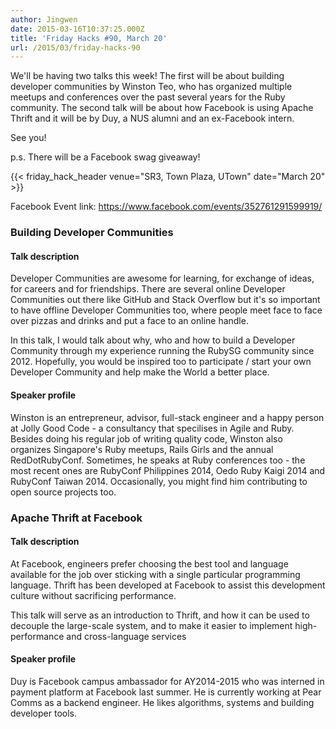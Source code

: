 ```yaml
---
author: Jingwen
date: 2015-03-16T10:37:25.000Z
title: 'Friday Hacks #90, March 20'
url: /2015/03/friday-hacks-90
---
```


We'll be having two talks this week! The first will be about building developer
communities by Winston Teo, who has organized multiple meetups and conferences
over the past several years for the Ruby community. The second talk will be
about how Facebook is using Apache Thrift and it will be by Duy, a NUS alumni and an ex-Facebook intern.

See you!

p.s. There will be a Facebook swag giveaway!

{{< friday_hack_header venue="SR3, Town Plaza, UTown" date="March 20" >}}

Facebook Event link: https://www.facebook.com/events/352761291599919/

### Building Developer Communities

#### Talk description

Developer Communities are awesome for learning, for exchange of ideas, for careers and for friendships. There are several online Developer Communities out there like GitHub and Stack Overflow but it's so important to have offline Developer Communities too, where people meet face to face over pizzas and drinks and put a face to an online handle.

In this talk, I would talk about why, who and how to build a Developer Community through my experience running the RubySG community since 2012. Hopefully, you would be inspired too to participate / start your own Developer Community and help make the World a better place.

#### Speaker profile

Winston is an entrepreneur, advisor, full-stack engineer and a happy person at Jolly Good Code - a consultancy that specilises in Agile and Ruby. Besides doing his regular job of writing quality code, Winston also organizes Singapore's Ruby meetups, Rails Girls and the annual RedDotRubyConf. Sometimes, he speaks at Ruby conferences too - the most recent ones are RubyConf Philippines 2014, Oedo Ruby Kaigi 2014 and RubyConf Taiwan 2014. Occasionally, you might find him contributing to open source projects too.

### Apache Thrift at Facebook

#### Talk description

At Facebook, engineers prefer choosing the best tool and language available for the job   over sticking with a single particular programming language. Thrift has been developed at Facebook to assist this development culture without sacrificing performance.

This talk will serve as an introduction to Thrift, and how it can be used to decouple the large-scale system, and to make it easier to implement high-performance and cross-language services

#### Speaker profile

Duy is Facebook campus ambassador for AY2014-2015 who was interned in payment platform at Facebook last summer. He is currently working at Pear Comms as a backend engineer. He likes algorithms, systems and building developer tools.
